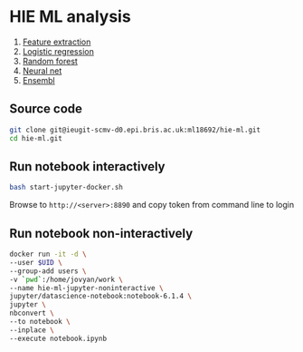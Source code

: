 # HIE ML analysis

1. [Feature extraction](extract_features.ipynb)
2. [Logistic regression](logistic_regression.ipynb)
3. [Random forest](random_forest.ipynb)
4. [Neural net](neural_net.ipynb)
5. [Ensembl](adanet.ipynb)

## Source code

```sh
git clone git@ieugit-scmv-d0.epi.bris.ac.uk:ml18692/hie-ml.git
cd hie-ml.git
```

## Run notebook interactively

```sh
bash start-jupyter-docker.sh
```

Browse to ```http://<server>:8890``` and copy token from command line to login

## Run notebook non-interactively

```sh
docker run -it -d \
--user $UID \
--group-add users \
-v `pwd`:/home/jovyan/work \
--name hie-ml-jupyter-noninteractive \
jupyter/datascience-notebook:notebook-6.1.4 \
jupyter \
nbconvert \
--to notebook \
--inplace \
--execute notebook.ipynb
```

